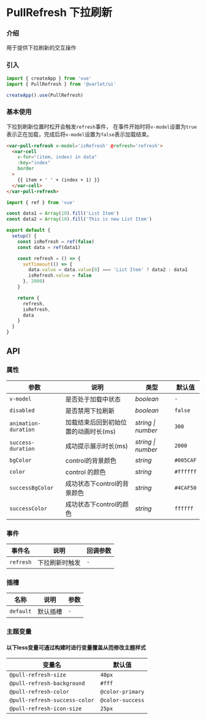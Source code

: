 # PullRefresh 下拉刷新

### 介绍

用于提供下拉刷新的交互操作

### 引入

  ```js
import { createApp } from 'vue'
import { PullRefresh } from '@varlet/ui'

createApp().use(PullRefresh)
```

### 基本使用

下拉到刷新位置时松开会触发`refresh`事件， 在事件开始时将`v-model`设置为`true`表示正在加载，完成后将`v-model`设置为`false`表示加载结束。

```html
<var-pull-refresh v-model='isRefresh' @refresh='refresh'>
  <var-cell 
    v-for="(item, index) in data" 
    :key="index" 
    border
  >
    {{ item + ' ' + (index + 1) }}
  </var-cell>
</var-pull-refresh>
```

```javascript
import { ref } from 'vue'

const data1 = Array(10).fill('List Item')
const data2 = Array(10).fill('This is new List Item')

export default {
  setup() {
    const isRefresh = ref(false)
    const data = ref(data1)

    const refresh = () => {
      setTimeout(() => {
        data.value = data.value[0] === 'List Item' ? data2 : data1
        isRefresh.value = false
      }, 2000)
    }

    return {
      refresh,
      isRefresh,
      data
    }
  }
}
```

## API

### 属性

| 参数 | 说明 | 类型 | 默认值 |
| ----- | -------------- | -------- | ---------- |
| `v-model` | 是否处于加载中状态| _boolean_ | `-` |
| `disabled` | 是否禁用下拉刷新 | _boolean_ | `false` |
| `animation-duration` | 加载结束后回到初始位置的动画时长(ms) | _string \| number_ | `300` |
| `success-duration` | 成功提示展示时长(ms) | _string \| number_ | `2000` |
| `bgColor` | control的背景颜色 | _string_ | `#005CAF` |
| `color` | control 的颜色 | _string_ | `#ffffff` |
| `successBgColor` | 成功状态下control的背景颜色 | _string_ | `#4CAF50` |
| `successColor` | 成功状态下control的颜色 | _string_ | `ffffff` |

### 事件

| 事件名 | 说明 | 回调参数 |
| ----- | -------------- | -------- |
| `refresh` | 下拉刷新时触发| `-` |

### 插槽

| 名称 | 说明 | 参数 |
| ----- | -------------- | -------- |
| `default` | 默认插槽 | `-` |

### 主题变量
#### 以下less变量可通过构建时进行变量覆盖从而修改主题样式

| 变量名 | 默认值 |
| --- | --- |
| `@pull-refresh-size` | `40px` |
| `@pull-refresh-background` | `#fff` |
| `@pull-refresh-color` | `@color-primary` |
| `@pull-refresh-success-color` | `@color-success` |
| `@pull-refresh-icon-size` | `25px` |
